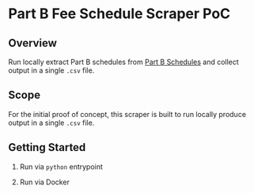 # Part B Fee Schedule Scraper PoC

## Overview

Run locally extract Part B schedules from [Part B Schedules](https://pa.gov/agencies/dli/programs-services/workers-compensation/wc-health-care-services-review/wc-fee-schedule/part-b-fee-schedules.html) and collect output in a single `.csv` file.

## Scope

For the initial proof of concept, this scraper is built to run locally produce output in a single `.csv` file.

## Getting Started

1. Run via `python` entrypoint

2. Run via Docker
